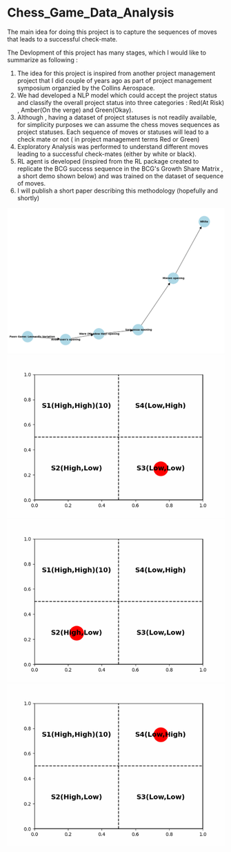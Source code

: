 # Chess_Game_Data_Analysis
The main idea for doing this project is to capture the sequences of moves that leads to a successful check-mate.

The Devlopment of this project has many stages, which I would like to summarize as following : 
1. The idea for this project is inspired from another project management project that I did couple of years ago as part
   of project management symposium organzied by the Collins Aerospace.
2. We had developed a NLP model which could accept the project status and classify the overall project status into three categories : Red(At Risk) , Amber(On the verge) and Green(Okay).
3. Although , having a dataset of project statuses is not readily available, for simplicity purposes we can assume the chess moves sequences as project statuses. Each sequence of moves or statuses
   will lead to a check mate or not ( in project management terms Red or Green)
5. Exploratory Analysis was performed to understand different moves leading to a successful check-mates (either by white or black).
6. RL agent is developed (inspired from the RL package created to replicate the BCG success sequence in the BCG's Growth Share Matrix , a short demo shown below) and was trained on the dataset of sequence 
   of moves.
7. I will publish a short paper describing this methodology (hopefully and shortly)

![](https://github.com/ShoyebKhan09/Chess_Game_Data_Analysis/blob/main/chess_game_RL_01.gif)
![](https://github.com/ShoyebKhan09/Chess_Game_Data_Analysis/blob/main/reinforcement_learnings3.gif)
![](https://github.com/ShoyebKhan09/Chess_Game_Data_Analysis/blob/main/reinforcement_learnings2.gif)
![](https://github.com/ShoyebKhan09/Chess_Game_Data_Analysis/blob/main/reinforcement_learnings4.gif)
